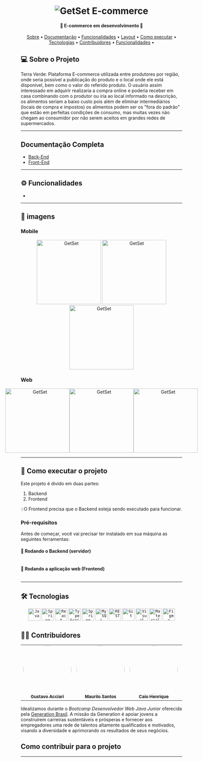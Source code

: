 <p align="center">
</p>

<h1 align="center">
    <img alt="GetSet E-commerce" href="#" src="https://user-images.githubusercontent.com/117536257/231513860-7330bfe0-31fa-4403-ba25-a606b7747186.jpg" />
</h1>

<h4 align="center">🌿 E-commerce em desenvolvimento  🌿</h4>

<p align="center">
 <a href="#-sobre-o-projeto">Sobre</a> •
 <a href="#-documentação-completa">Documentação</a> •
 <a href="#-funcionalidades">Funcionalidades</a> •
 <a href="#-layout">Layout</a> • 
 <a href="#-como-executar-o-projeto">Como executar</a> • 
 <a href="#-tecnologias">Tecnologias</a> • 
 <a href="#-contribuidores">Contribuidores</a> • 
 <a href="#-funcionalidades">Funcionalidades</a> •
</p>

## 💻 Sobre o Projeto

Terra Verde: Plataforma E-commerce utilizada entre produtores por região, onde seria possível a publicação do produto e o local onde ele está disponível, bem como o valor do referido produto. O usuário assim interessado em adquirir realizaria a compra online e poderia receber em casa combinando com o produtor ou iria ao local informado na descrição, os alimentos seriam a baixo custo pois além de eliminar intermediários (locais de compra e impostos) os alimentos podem ser os "fora do padrão" que estão em perfeitas condições de consumo, mas muitas vezes não chegam ao consumidor por não serem aceitos em grandes redes de supermercados.

---

##  Documentação Completa

- <a href="#">Back-End</a>
- <a href="#">Front-End</a>

---

## ⚙️ Funcionalidades

- 
  
---

## 🎨 imagens

###  Mobile

<p align="center">

  <img alt="GetSet" title="#GetSet" src="IMAGEMMMMM" width="200px">

  <img alt="GetSet" title="#GetSet" src="IMAGEMMMMMM" width="200px">

  <img alt="GetSet" title="#GetSet" src="IMAGEMMMMMMM" width="200px">

</p>

### Web

<p align="center" style="display: flex; align-items: flex-start; justify-content: center;">

  <img alt="GetSet" title="#GetSet" src="IMAGEMMMMM" width="200px" heigth="250px">

  <img alt="GetSet" title="#GetSet" src="IMAGEMMMMMMM" width="200px" heigth="250px">

  <img alt="GetSet" title="#GetSet" src="IMAGEMMMMMM" width="200px" heigth="250px">

</p>

---

## 🚀 Como executar o projeto

Este projeto é divido em duas partes:
1. Backend 
2. Frontend 

💡O Frontend precisa que o Backend esteja sendo executado para funcionar.

### Pré-requisitos

Antes de começar, você vai precisar ter instalado em sua máquina as seguintes ferramentas:

#### 🎲 Rodando o Backend (servidor)

```bash


```

#### 🧭 Rodando a aplicação web (Frontend)

```bash


```

---

## 🛠 Tecnologias

<div align="center">
	<code><img height="38" src="https://user-images.githubusercontent.com/25181517/117201156-9a724800-adec-11eb-9a9d-3cd0f67da4bc.png" alt="Java" title="Java" /></code>
	<code><img height="38" src="https://user-images.githubusercontent.com/25181517/117201470-f6d56780-adec-11eb-8f7c-e70e376cfd07.png" alt="Spring" title="Spring" /></code>
	<code><img height="38" src="https://user-images.githubusercontent.com/25181517/183897015-94a058a6-b86e-4e42-a37f-bf92061753e5.png" alt="React" title="React" /></code>
	<code><img height="38" src="https://user-images.githubusercontent.com/25181517/183890598-19a0ac2d-e88a-4005-a8df-1ee36782fde1.png" alt="TypeScript" title="TypeScript" /></code>
	<code><img height="38" src="https://user-images.githubusercontent.com/25181517/183891303-41f257f8-6b3d-487c-aa56-c497b880d0fb.png" alt="Spring Boot" title="Spring Boot" /></code>
	<code><img height="38" src="https://user-images.githubusercontent.com/25181517/183896128-ec99105a-ec1a-4d85-b08b-1aa1620b2046.png" alt="MySQL" title="MySQL" /></code>
	<code><img height="38" src="https://user-images.githubusercontent.com/25181517/192107858-fe19f043-c502-4009-8c47-476fc89718ad.png" alt="REST" title="REST" /></code>
	<code><img height="38" src="https://user-images.githubusercontent.com/25181517/192108372-f71d70ac-7ae6-4c0d-8395-51d8870c2ef0.png" alt="Git" title="Git" /></code>
	<code><img height="38" src="https://user-images.githubusercontent.com/25181517/192108891-d86b6220-e232-423a-bf5f-90903e6887c3.png" alt="Visual Studio Code" title="Visual Studio Code" /></code>
	<code><img height="38" src="https://user-images.githubusercontent.com/25181517/189716630-fe6c084c-6c66-43af-aa49-64c8aea4a5c2.png" alt="Material UI" title="Material UI" /></code>
	<code><img height="38" src="https://user-images.githubusercontent.com/25181517/189715289-df3ee512-6eca-463f-a0f4-c10d94a06b2f.png" alt="Figma" title="Figma" /></code>
</div>


## 👨‍💻 Contribuidores


<table>
  <tr>
    <td align="center"><a href="https://github.com/Guacciari"><img style="border-radius: 50%;" src="https://media.licdn.com/dms/image/D4D03AQG5PiEChE4ITw/profile-displayphoto-shrink_800_800/0/1680645563983?e=1687996800&v=beta&t=SQnX_4cIP30LKt51Vo82lGHMVp5zYHuk0ATANt8GLUc" width="150px;" alt=""/><br /><sub><b>Gustavo Acciari</b></sub></a><br /><a href="https://thegetset.herokuapp.com/" title="GetSet"></a></td>
    <td align="center"><a href=" https://github.com/maurilosantos"><img style="border-radius: 50%;" src="https://media.licdn.com/dms/image/C4D03AQFdlK6-d7blgg/profile-displayphoto-shrink_200_200/0/1652486506638?e=1687996800&v=beta&t=vtP3kdKcpnobFNRKPYNVr8iZcpsVl_Ma1yVd0TQZcg8" width="150px;" alt=""/><br /><sub><b>Maurilo Santos</b></sub></a><br /><a href="https://thegetset.herokuapp.com/" title="GetSet"></a></td>
    <td align="center"><a href="https://github.com/HenriqueSam45Br?tab=followers"><img style="border-radius: 50%;" src="https://avatars.githubusercontent.com/u/127551165?v=4" width="150px;" alt=""/><br /><sub><b>Caio Henrique</b></sub></a><br /><a href="https://thegetset.herokuapp.com/" title="GetSet"> </a></td>
    <td align="center"><a href="  https://github.com/LucasLimaDSGN"><img style="border-radius: 50%;" src="https://avatars.githubusercontent.com/u/120518488?v=4" width="150px;" alt=""/><br /><sub><b>Lucas Lima</b></sub></a><br /><a href="https://thegetset.herokuapp.com/" title="GetSet"></a></td>
    <td align="center"><a href="https://github.com/Janjanzinh"><img style="border-radius: 50%;" src="https://media.licdn.com/dms/image/C4E03AQGm_84KaIvt8w/profile-displayphoto-shrink_200_200/0/1649428037212?e=1687996800&v=beta&t=vtI7HxpI0m2i0jW98NxSurpbchZbRDYZfAVIr5rnhDE" width="150px;" alt=""/><br /><sub><b>Janilson Alves</b></sub></a><br /><a href="https://thegetset.herokuapp.com/" title="GetSet"></a></td> 
  </tr>
</table>
Idealizamos durante o <em>Bootcamp Desenvolvedor Web Java Junior</em> oferecida pela <a href="https://brazil.generation.org/">Generation Brasil</a>. A missão da Generation é apoiar jovens a construírem carreiras sustentáveis e prósperas e fornecer aos empregadores uma rede de talentos altamente qualificados e motivados, visando a diversidade e aprimorando os resultados de seus negócios.

##  Como contribuir para o projeto




---
